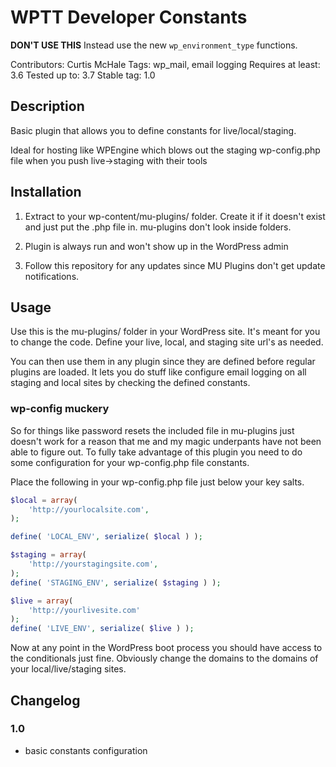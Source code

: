 # WPTT Developer Constants


**DON'T USE THIS**
Instead use the new `wp_environment_type` functions.




Contributors: Curtis McHale
Tags: wp_mail, email logging
Requires at least: 3.6
Tested up to: 3.7
Stable tag: 1.0


## Description

Basic plugin that allows you to define constants for live/local/staging.

Ideal for hosting like WPEngine which blows out the staging wp-config.php file when you push live->staging with their tools

## Installation

1. Extract to your wp-content/mu-plugins/ folder. Create it if it doesn't exist and just put the .php file in. mu-plugins don't look inside folders.

2. Plugin is always run and won't show up in the WordPress admin

3. Follow this repository for any updates since MU Plugins don't get update notifications.

## Usage

Use this is the mu-plugins/ folder in your WordPress site. It's meant for you to change the code. Define your live, local, and staging site url's as needed.

You can then use them in any plugin since they are defined before regular plugins are loaded. It lets you do stuff like configure email logging on all staging and local sites by checking the defined constants.

### wp-config muckery

So for things like password resets the included file in mu-plugins just doesn't work for a reason that me and my magic underpants have not been able to figure out. To fully take advantage of this plugin you need to do some configuration for your wp-config.php file constants.

Place the following in your wp-config.php file just below your key salts.

```php
$local = array(
	'http://yourlocalsite.com',
);

define( 'LOCAL_ENV', serialize( $local ) );

$staging = array(
	'http://yourstagingsite.com',
);
define( 'STAGING_ENV', serialize( $staging ) );

$live = array(
    'http://yourlivesite.com'
);
define( 'LIVE_ENV', serialize( $live ) );

```

Now at any point in the WordPress boot process you should have access to the conditionals just fine. Obviously change the domains to the domains of your local/live/staging sites.

## Changelog

### 1.0

- basic constants configuration
